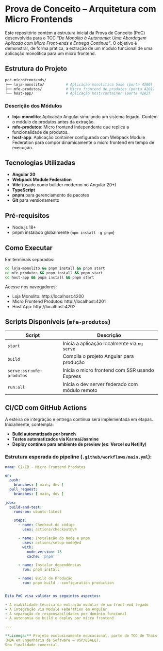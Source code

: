 # Prova de Conceito – Arquitetura com Micro Frontends

Este repositório contém a estrutura inicial da Prova de Conceito (PoC) desenvolvida para o TCC _"Do Monolito à Autonomia: Uma Abordagem Aplicada com Micro Front-ends e Entrega Contínua"_. O objetivo é demonstrar, de forma prática, a extração de um módulo funcional de uma aplicação monolítica para um micro frontend.

## Estrutura do Projeto

```bash
poc-microfrontends/
├── loja-monolito/          # Aplicação monolítica base (porta 4200)
├── mfe-produtos/           # Micro frontend de produtos (porta 4201)
└── host-app/               # Aplicação host/container (porta 4202)
```

### Descrição dos Módulos

- **loja-monolito**: Aplicação Angular simulando um sistema legado. Contém o módulo de produtos antes da extração.
- **mfe-produtos**: Micro frontend independente que replica a funcionalidade de produtos.
- **host-app**: Aplicação container configurada com Webpack Module Federation para compor dinamicamente o micro frontend em tempo de execução.

## Tecnologias Utilizadas

- **Angular 20**
- **Webpack Module Federation**
- **Vite** (usado como builder moderno no Angular 20+)
- **TypeScript**
- **pnpm** para gerenciamento de pacotes
- **Git** para versionamento

## Pré-requisitos

- Node.js 18+
- pnpm instalado globalmente (`npm install -g pnpm`)

## Como Executar

Em terminais separados:

```bash
cd loja-monolito && pnpm install && pnpm start
cd mfe-produtos && pnpm install && pnpm start
cd host-app && pnpm install && pnpm start
```

Acesse nos navegadores:

- Loja Monolito: http://localhost:4200
- Micro Frontend Produtos: http://localhost:4201
- Host App: http://localhost:4202

## Scripts Disponíveis (`mfe-produtos`)

| Script                   | Descrição                                      |
| ------------------------ | ---------------------------------------------- |
| `start`                  | Inicia a aplicação localmente via `ng serve`   |
| `build`                  | Compila o projeto Angular para produção        |
| `serve:ssr:mfe-produtos` | Inicia o micro frontend com SSR usando Express |
| `run:all`                | Inicia o dev server federado com módulo remoto |

## CI/CD com GitHub Actions

A esteira de integração e entrega contínua será implementada em etapas. Inicialmente, contempla:

- **Build automatizado por branch**
- **Testes automatizados via Karma/Jasmine**
- **Deploy contínuo para ambiente de preview (ex: Vercel ou Netlify)**

### Estrutura esperada do pipeline (`.github/workflows/main.yml`):

```yaml
name: CI/CD - Micro Frontend Produtos

on:
  push:
    branches: [ main, dev ]
  pull_request:
    branches: [ main, dev ]

jobs:
  build-and-test:
    runs-on: ubuntu-latest

    steps:
      - name: Checkout do código
        uses: actions/checkout@v4

      - name: Instalação do Node e pnpm
        uses: actions/setup-node@v4
        with:
          node-version: 18
          cache: 'pnpm'

      - name: Instalar dependências
        run: pnpm install

      - name: Build de Produção
        run: pnpm build --configuration production


Esta PoC visa validar os seguintes aspectos:

- A viabilidade técnica da extração modular de um front-end legado
- A integração via Module Federation em Angular
- A separação de responsabilidades por domínio funcional
- A autonomia de build e deploy por micro frontend

---

**Licença:** Projeto exclusivamente educacional, parte do TCC de Thaís Araujo de Alencar
(MBA em Engenharia de Software – USP/ESALQ).
Sem finalidade comercial.
```
